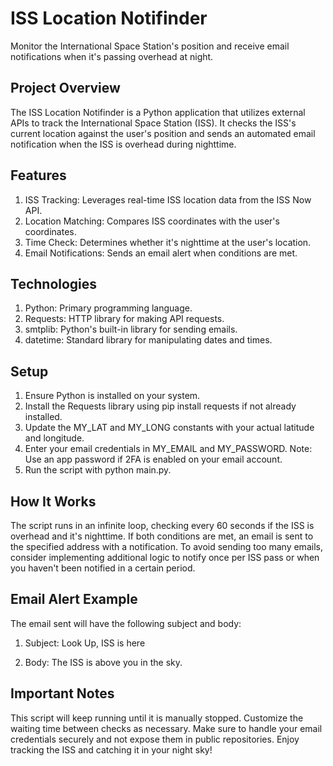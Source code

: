 # ISS Location Notifinder
Monitor the International Space Station's position and receive email notifications when it's passing overhead at night.

## Project Overview
The ISS Location Notifinder is a Python application that utilizes external APIs to track the International Space Station (ISS). It checks the ISS's current location against the user's position and sends an automated email notification when the ISS is overhead during nighttime.

## Features
1. ISS Tracking: Leverages real-time ISS location data from the ISS Now API.
2. Location Matching: Compares ISS coordinates with the user's coordinates.
3. Time Check: Determines whether it's nighttime at the user's location.
4. Email Notifications: Sends an email alert when conditions are met.


## Technologies
1. Python: Primary programming language.
2. Requests: HTTP library for making API requests.
3. smtplib: Python's built-in library for sending emails.
4. datetime: Standard library for manipulating dates and times.


## Setup
1. Ensure Python is installed on your system.
2. Install the Requests library using pip install requests if not already installed.
3. Update the MY_LAT and MY_LONG constants with your actual latitude and longitude.
4. Enter your email credentials in MY_EMAIL and MY_PASSWORD. Note: Use an app password if 2FA is enabled on your email account.
5. Run the script with python main.py.

## How It Works
The script runs in an infinite loop, checking every 60 seconds if the ISS is overhead and it's nighttime.
If both conditions are met, an email is sent to the specified address with a notification.
To avoid sending too many emails, consider implementing additional logic to notify once per ISS pass or when you haven't been notified in a certain period.


## Email Alert Example
The email sent will have the following subject and body:

1. Subject: Look Up, ISS is here

2. Body:
The ISS is above you in the sky.

## Important Notes
This script will keep running until it is manually stopped.
Customize the waiting time between checks as necessary.
Make sure to handle your email credentials securely and not expose them in public repositories.
Enjoy tracking the ISS and catching it in your night sky!
